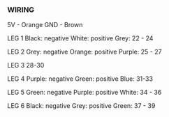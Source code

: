 ### WIRING


5V - Orange
GND - Brown

LEG 1 
	Black: negative
	White:  positive
	Grey:  22 - 24

LEG 2
	Grey: negative
	Orange: positive
	Purple: 25 - 27 

LEG 3
	28-30

LEG 4
	Purple: negative 
	Green: positive
	Blue: 31-33

LEG 5
	Green: negative
	Purple: positive
	White:  34 - 36

LEG 6
	Black: negative
	Grey: positive
	Green: 37 - 39
